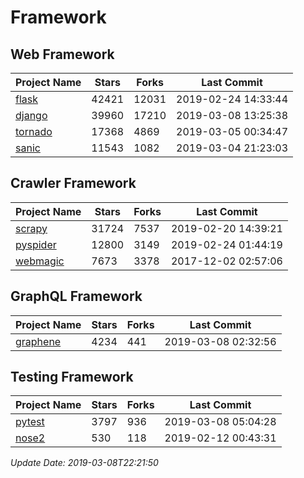 # Framework

## Web Framework

| Project Name | Stars | Forks | Last Commit |
| ------------ | ----- | ----- | ----------- |
| [flask](https://github.com/pallets/flask) | 42421 | 12031 | 2019-02-24 14:33:44 |
| [django](https://github.com/django/django) | 39960 | 17210 | 2019-03-08 13:25:38 |
| [tornado](https://github.com/tornadoweb/tornado) | 17368 | 4869 | 2019-03-05 00:34:47 |
| [sanic](https://github.com/huge-success/sanic) | 11543 | 1082 | 2019-03-04 21:23:03 |

## Crawler Framework

| Project Name | Stars | Forks | Last Commit |
| ------------ | ----- | ----- | ----------- |
| [scrapy](https://github.com/scrapy/scrapy) | 31724 | 7537 | 2019-02-20 14:39:21 |
| [pyspider](https://github.com/binux/pyspider) | 12800 | 3149 | 2019-02-24 01:44:19 |
| [webmagic](https://github.com/code4craft/webmagic) | 7673 | 3378 | 2017-12-02 02:57:06 |

## GraphQL Framework

| Project Name | Stars | Forks | Last Commit |
| ------------ | ----- | ----- | ----------- |
| [graphene](https://github.com/graphql-python/graphene) | 4234 | 441 | 2019-03-08 02:32:56 |

## Testing Framework

| Project Name | Stars | Forks | Last Commit |
| ------------ | ----- | ----- | ----------- |
| [pytest](https://github.com/pytest-dev/pytest) | 3797 | 936 | 2019-03-08 05:04:28 |
| [nose2](https://github.com/nose-devs/nose2) | 530 | 118 | 2019-02-12 00:43:31 |

*Update Date: 2019-03-08T22:21:50*